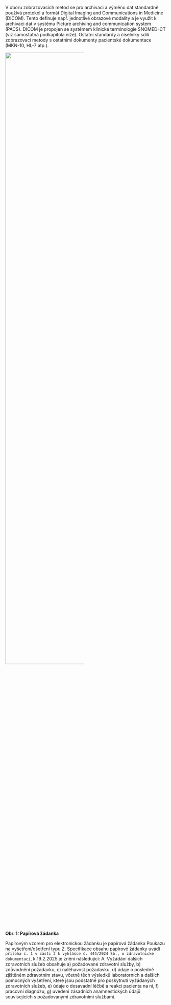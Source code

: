 V oboru zobrazovacích metod se pro archivaci a výměnu dat standardně používá protokol a formát Digital Imaging and Communications in Medicine (DICOM). Tento definuje např. jednotlivé obrazové modality a je využit k archivaci dat v systému Picture archiving and communication system (PACS). 
DICOM je propojen se systémem klinické terminologie SNOMED-CT (viz samostatná podkapitola níže). Ostatní standardy a číselníky sdílí zobrazovací metody s ostatními dokumenty pacientské dokumentace (MKN-10, HL-7 atp.).

<div>
<img src="paper-order.png" class="figure-img img-responsive img-rounded center-block" width="70%">
<p><strong>Obr. 1: Papírová žádanka</strong></p>
<p> </p>
</div>

Papírovým vzorem pro elektronickou žádanku je papírová žádanka Poukazu na vyšetření/ošetření typu Z. Specifikace obsahu papírové žádanky uvádí `příloha č. 1 v části 2 k vyhlášce č. 444/2024 Sb., o zdravotnické dokumentaci`, k 19.2.2025 je znění následující:
A. Vyžádání dalších zdravotních služeb obsahuje
    a) požadované zdravotní služby,
    b) zdůvodnění požadavku,
    c) naléhavost požadavku,
    d) údaje o posledně zjištěném zdravotním stavu, včetně těch výsledků laboratorních a dalších pomocných vyšetření, které jsou podstatné pro poskytnutí vyžádaných zdravotních služeb,
    e) údaje o dosavadní léčbě a reakci pacienta na ni,
    f) pracovní diagnózu,
    g) uvedení zásadních anamnestických údajů souvisejících s požadovanými zdravotními službami. 
